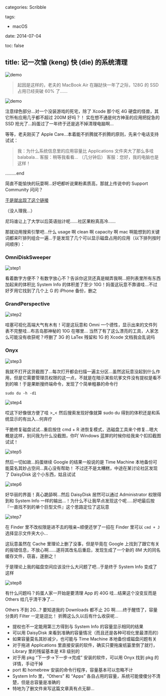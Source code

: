 categories: Scribble

tags:

- macOS

date: 2014-07-04

toc: false

title: 记一次愉 (keng) 快 (die) 的系统清理
---

![demo](/images/mac-system-cleanup/0.jpg)

> 起因是这样的，老夫的 MacBook Air 在蹦跶快一年了之际，128G 的 SSD 占用已经突破 60% 了……

<!--more-->

![demo](/images/mac-system-cleanup/1.jpg)

注意绿色部分…对一个没装游戏的死宅，除了 Xcode 那个吃 4G 硬盘的怪兽，其它所有应用几乎都不超过 200M 好吗？！ 实在想不通是何方神圣的应用把捉急的 SSD 抢光了…妈蛋过了一年终于还是逃不掉清理电脑啊…

等等，老夫刚买了 Apple Care…本着能不折腾就不折腾的原则，先来个电话支持试试：


> 我：为什么系统信息里的应用容量比 Applications 文件夹大了那么多哇 balabala…
> 客服：稍等我看看…
> （几分钟后）
> 客服：您好，我的电脑也是这样！

………end

简直不能愉快的玩耍啊…好吧都听说果粉素质高，那就上传说中的 Support Community 问问？

[于是就出现了这个链接](https://discussions.apple.com/thread/6431173)

（没人理我…）

尼玛谁让上了大学以后英语拙计呢……社区果粉真高冷……

那就动用搜索引擎吧…什么 usage 啊 clean 啊 capacity 啊 mac 啊能想到的关键词都来吖排列组合一遍…于是发现了几个可以显示磁盘占用的应用（以下排列按时间顺序）：

### OmniDiskSweeper
![step1](/images/mac-system-cleanup/3.jpg)

看着数字方便不？有数字放心不？告诉你这货还真是糊弄我啊…把列表里所有东西加起来的体积比 System Info 的体积差了至少 10G！妈蛋这玩意不靠谱哇…不过好歹用它找到了几个上 G 的 iPhone 备份，删之

### GrandPerspective
![step2](/images/mac-system-cleanup/4.jpg)

哇塞可视化高端大气有木有！可是这玩意和 Omni 一个德性，显示出来的文件列表不完整哇…布吉岛那神秘的 10G 在哪里… 当然了有了这么漂亮的工具，人家怎么可能没有收获呢？哼删了 3G 的 LaTex 残留和 1G 的 Xcode 文档我会乱说吗

### Onyx
![step3](/images/mac-system-cleanup/5.jpg)

我就不打开这货截图了…每次打开都会扫描一遍主分区…虽然这玩意没起到什么作用，但是它需要管理员权限的这一点，不就是在暗示某些坑爹文件没有提权是看不到的嘛！于是果断搜终端命令，发现了个简单粗暴的命令行

``` text
sudo du -h -d1
```

![step4](/images/mac-system-cleanup/6.jpg)

哎这下好像很方便了哇 >_< 然后搜索发现好像就算 sudo du 得到的体积还是和系统显示的有出入…何弃疗

干脆修复磁盘试试…重启按住 cmd + R 进恢复模式，选磁盘工具来个修复…嗯大概是这样，别问我为什么没截图，你吖 Windows 蓝屏的时候你给我来个扣扣截图试试！

![step5](/images/mac-system-cleanup/9.jpg)

然后一切如故…妈蛋继续 Google 的结果一般说的是 Time Machine 本地备份可能莫名其妙占空间…真心没有帮助！ 不过还不是太糟糕，中途在某讨论社区发现了 DaisyDisk 这个小东西，姑且试试

![step6](/images/mac-system-cleanup/7.jpg)

好华丽的界面！真心跪舔啊…然后 DaisyDisk 居然可以通过 Administrator 权限得到和 System Info 一样的输出…！为什么不让我早点发现这个呢…..好吧最后按『一直找不到的单个巨型文件』这个思路定位了这玩意

![step7](/images/mac-system-cleanup/2.jpg)

在 Finder 里不改权限是进不去的哦亲~顺便还学了一招在 Finder 里可以 `cmd + J` 选择显示文件夹大小…

这玩意虽然在 Cache 里理论上删了没事，但是毕竟在 Google 上找到了跟它有关的报错信息，不放心啊……遂将其改名后重启，发现生成了一个新的 8M 大的同名缓存文件，窃喜，遂删之！

于是理论上我的磁盘空间应该没什么大问题了吧…于是终于 System Info 变成了这样

![step8](/images/mac-system-cleanup/8.jpg)

有什么问题吗？妈蛋人家一开始是要清理 App 的 40G 哇…结果这个没变反而是 Others 给几乎清干净了…

Others 不到 2G…? 要知道我的 Downloads 都不止 2G 啊……终于醒悟了，容量分类的 Filter 一定是逗比！ 折腾这么久以后有什么收获呢…

* 提权也不一定能用第三方得到与 System Info 的容量显示相同的结果
* 可以用 DaisyDisk 来看到准确的容量情况（而且还是各种可视化里最漂亮的）
* 如果容量莫名其妙减少，也可能与 Time Machine 本地备份或磁盘问题有关
* 对于拖进 Applications 里直接安装的软件，确实只要拖废纸篓里倒了就行，Library 里的残留基本是 KB 级别的
* 对于用 pkg “下一步->下一步->完成” 安装的软件，可以用 Onyx 找到 pkg 的详情，手动干掉
* port 和 homebrew 安装的命令行程序，容量基本可以忽略不计
* System Info 里，“Others” 和 “Apps” 各自占用的容量，系统可能傻傻分不清楚，但是总容量是准确的
* 特地为了删文件来写这篇文章真有点无聊…

